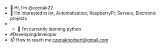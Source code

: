 - 👋 Hi, I’m @czerjak22
- 👀 I’m interested in Iot, Automatization, RaspberryPi, Servers, Electronic projects
- - 🌱 I’m currently learning python
- #Developingdeveloper
- 📫 How to reach me czerjaknorbert@gmail.com

<!---
czerjak22/czerjak22 is a ✨ special ✨ repository because its `README.md` (this file) appears on your GitHub profile.
You can click the Preview link to take a look at your changes.
--->
